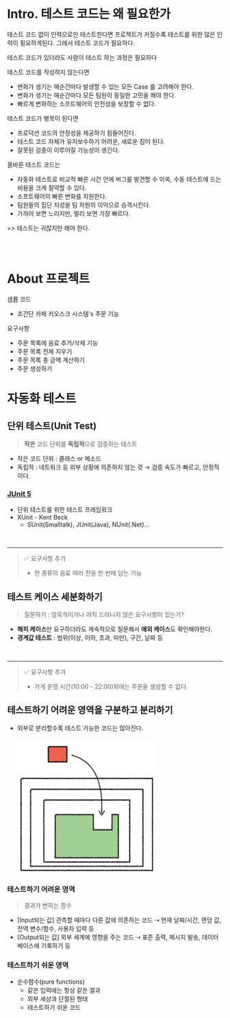 # Intro. 테스트 코드는 왜 필요한가

테스트 코드 없이 인력으로만 테스트한다면 프로젝트가 커질수록 테스트를 위한 많은 인력이 필요하게된다.
그래서 테스트 코드가 필요하다.

테스트 코드가 있더라도 사람이 테스트 하는 과정은 필요하다

테스트 코드를 작성하지 않는다면
- 변화가 생기는 매순간마다 발생할 수 있는 모든 Case 를 고려해야 한다.
- 변화가 생기는 매순간마다 모든 팀원이 동일한 고민을 해야 한다.
- 빠르게 변화하는 소프트웨어의 안전성을 보장할 수 없다.

테스트 코드가 병목이 된다면
- 프로덕션 코드의 안정성을 제공하기 힘들어진다.
- 테스트 코드 자체가 유지보수하기 어려운, 새로운 짐이 된다.
- 잘못된 검증이 이루어질 가능성이 생긴다.

올바른 테스트 코드는
- 자동화 테스트로 비교적 빠른 시간 안에 버그를 발견할 수 이쏙, 수동 테스트에 드는 비용을 크게 절약할 수 있다.
- 소프트웨어의 빠른 변화를 지원한다.
- 팀원들의 집단 지성을 팀 차원의 이익으로 승격시킨다.
- 가까이 보면 느리지만, 멀리 보면 가장 빠르다.

=> 테스트는 귀찮지만 해야 한다.

<br /><br />
# About 프로젝트
샘픔 코드
- 초간단 카페 키오스크 시스템's 주문 기능

요구사항
- 주문 목록에 음료 추가/삭제 기능
- 주문 목록 전체 지우기
- 주문 목록 총 금액 계산하기
- 주문 생성하기

# 자동화 테스트
## 단위 테스트(Unit Test)
> **작은** 코드 단위를 **독립적**으로 검증하는 테스트
- 작은 코드 단위 : 클래스 or 메소드
- 독립적 : 네트워크 등 외부 상황에 의존하지 않는 것 
→ 검증 속도가 빠르고, 안정적이다.

### [JUnit 5](https://junit.org/junit5/docs/current/user-guide/)
- 단위 테스트를 위한 테스트 프레임워크
- XUnit - Kent Beck
  - SUnit(Smalltalk), JUnit(Java), NUnit(.Net)...

<br />

---
> ✅ 요구사항 추가
> - 한 종류의 음료 여러 잔을 한 번에 담는 기능

## 테스트 케이스 세분화하기
> 질문하기 : 암묵적이거나 아직 드러나지 않은 요구사항이 있는가?
- **해피 케이스**만 요구하더라도 계속적으로 질문해서 **예외 케이스**도 확인해야한다.
- **경계값 테스트** : 범위(이상, 이하, 초과, 미만), 구간, 날짜 등

<br />

---
> ✅ 요구사항 추가
> - 가게 운영 시간(10:00 - 22:00)외에는 주문을 생성할 수 없다.

## 테스트하기 어려운 영역을 구분하고 분리하기
- 외부로 분리할수록 테스트 가능한 코드는 많아진다.
<img src="./img/section3/separation.png" alt="separation" style="width:350px;">

### 테스트하기 어려운 영역
> 결과가 변하는 함수
- [Input되는 값] 관측할 때마다 다른 값에 의존하는 코드 ⇢ 현재 날짜/시간, 랜덤 값, 전역 변수/함수, 사용자 입력 등
- [Output되는 값] 외부 세계에 영향을 주는 코드 ⇢ 표준 출력, 메시지 발송, 데이터베이스에 기록하기 등

### 테스트하기 쉬운 영역
- 순수함수(pure functions)
  - 같은 입력에는 항상 같은 결과
  - 외부 세상과 단절된 형태
  - 테스트하기 쉬운 코드

